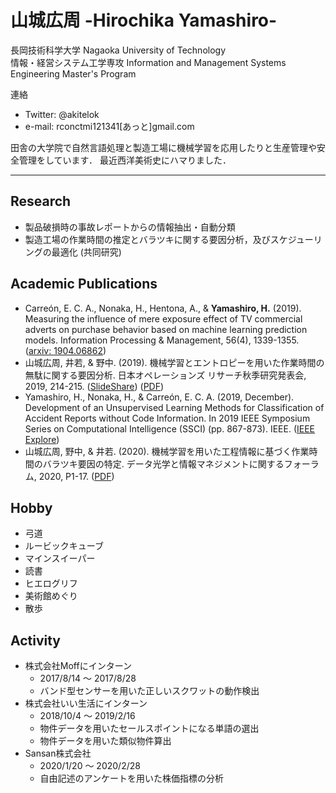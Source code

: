 # 山城広周 -Hirochika Yamashiro-   
長岡技術科学大学 Nagaoka University of Technology    
情報・経営システム工学専攻 Information and Management Systems Engineering Master's Program   

連絡
* Twitter: @akitelok
* e-mail: rconctmi121341[あっと]gmail.com
    
田舎の大学院で自然言語処理と製造工場に機械学習を応用したりと生産管理や安全管理をしています．
最近西洋美術史にハマりました．

---

## Research
* 製品破損時の事故レポートからの情報抽出・自動分類
* 製造工場の作業時間の推定とバラツキに関する要因分析，及びスケジューリングの最適化 (共同研究)


## Academic Publications
* Carreón, E. C. A., Nonaka, H., Hentona, A., & **Yamashiro, H.** (2019). Measuring the influence of mere exposure effect of TV commercial adverts on purchase behavior based on machine learning prediction models. Information Processing & Management, 56(4), 1339-1355. (<a href="https://arxiv.org/abs/1904.06862">arxiv: 1904.06862</a>)
* 山城広周, 井若, & 野中. (2019). 機械学習とエントロピーを用いた作業時間の無駄に関する要因分析. 日本オペレーションズ リサーチ秋季研究発表会, 2019, 214-215. (<a href="https://www.slideshare.net/HirochikaYamashiro/ss-172570545">SlideShare</a>) (<a href="http://www.orsj.or.jp/~nc2019f/wp-content/uploads/2019/08/2019f-2-D-6.pdf">PDF</a>)
* Yamashiro, H., Nonaka, H., & Carreón, E. C. A. (2019, December). Development of an Unsupervised Learning Methods for Classification of Accident Reports without Code Information. In 2019 IEEE Symposium Series on Computational Intelligence (SSCI) (pp. 867-873). IEEE. (<a href="https://ieeexplore.ieee.org/abstract/document/9002985">IEEE Explore</a>)
* 山城広周, 野中, & 井若. (2020). 機械学習を用いた工程情報に基づく作業時間のバラツキ要因の特定. データ光学と情報マネジメントに関するフォーラム, 2020, P1-17. (<a href="https://proceedings-of-deim.github.io/DEIM2020/papers/P1-17.pdf">PDF</a>)

## Hobby
* 弓道
* ルービックキューブ
* マインスイーパー
* 読書
* ヒエログリフ
* 美術館めぐり
* 散歩
    

## Activity
* 株式会社Moffにインターン
    * 2017/8/14 〜 2017/8/28
    * バンド型センサーを用いた正しいスクワットの動作検出
* 株式会社いい生活にインターン
    * 2018/10/4 〜 2019/2/16
    * 物件データを用いたセールスポイントになる単語の選出
    * 物件データを用いた類似物件算出
* Sansan株式会社
    * 2020/1/20 〜 2020/2/28
    * 自由記述のアンケートを用いた株価指標の分析